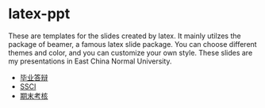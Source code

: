 # latex-ppt
These are templates for the slides created by latex. It mainly utilzes the package of beamer, a famous latex slide package.
You can choose different themes and color, and you can customize your own style. These slides are my presentations in East China Normal University. 

* [毕业答辩](https://github.com/neal1991/latex-ppt/graduation/graduation.pdf)
* [SSCI](https://neal1991.github.io/latex-ppt/ssci/ssci_ppt.pdf)
* [期末考核](https://neal1991.github.io/latex-ppt/期末考核/20161230.pdf)